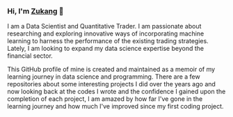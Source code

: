 ### Hi, I'm [Zukang](www.linkedin.com/in/zukang-yang) 👋

I am a Data Scientist and Quantitative Trader. I am passionate about researching and exploring innovative ways of 
incorporating machine learning to harness the performance of the existing trading strategies. Lately, I am looking 
to expand my data science expertise beyond the financial sector. 

This GitHub profile of mine is created and maintained as a memoir of my learning journey in data science
and programming. There are a few repositories about some interesting projects I did over the years ago and now looking back 
at the codes I wrote and the confidence I gained upon the completion of each project, I am amazed by how far I've gone 
in the learning journey and how much I've improved since my first coding project. 


